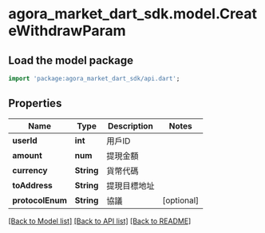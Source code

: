 # agora_market_dart_sdk.model.CreateWithdrawParam

## Load the model package
```dart
import 'package:agora_market_dart_sdk/api.dart';
```

## Properties
Name | Type | Description | Notes
------------ | ------------- | ------------- | -------------
**userId** | **int** | 用戶ID | 
**amount** | **num** | 提現金額 | 
**currency** | **String** | 貨幣代碼 | 
**toAddress** | **String** | 提現目標地址 | 
**protocolEnum** | **String** | 協議 | [optional] 

[[Back to Model list]](../README.md#documentation-for-models) [[Back to API list]](../README.md#documentation-for-api-endpoints) [[Back to README]](../README.md)


